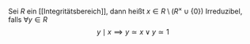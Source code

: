 Sei $R$ ein [[Integritätsbereich]], dann heißt $x \in R \setminus (R^\times \cup \{0\})$ Irreduzibel, falls $\forall y\in R$ $$y \mid x \implies y \simeq x \vee y \simeq 1$$